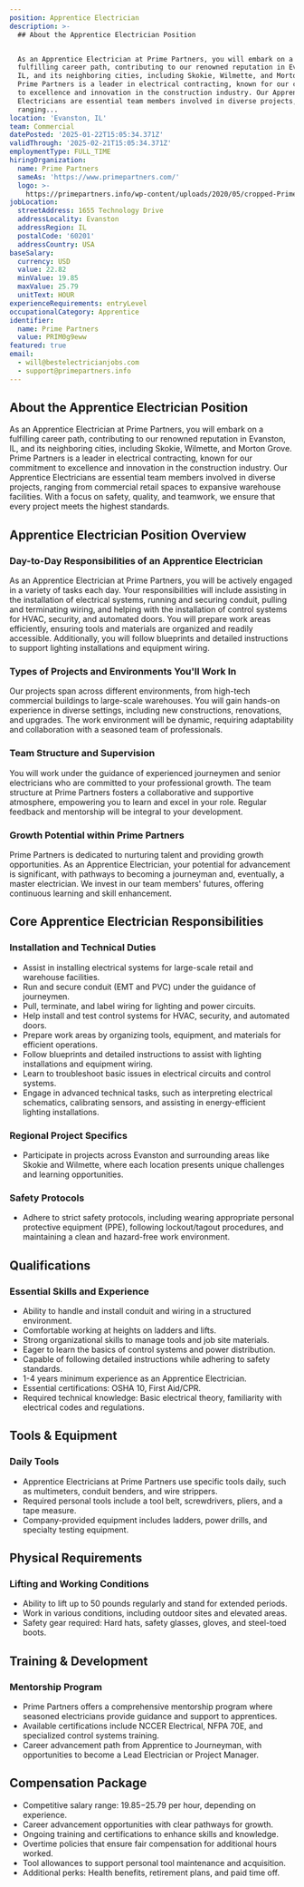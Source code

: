 ```yaml
---
position: Apprentice Electrician
description: >-
  ## About the Apprentice Electrician Position


  As an Apprentice Electrician at Prime Partners, you will embark on a
  fulfilling career path, contributing to our renowned reputation in Evanston,
  IL, and its neighboring cities, including Skokie, Wilmette, and Morton Grove.
  Prime Partners is a leader in electrical contracting, known for our commitment
  to excellence and innovation in the construction industry. Our Apprentice
  Electricians are essential team members involved in diverse projects,
  ranging...
location: 'Evanston, IL'
team: Commercial
datePosted: '2025-01-22T15:05:34.371Z'
validThrough: '2025-02-21T15:05:34.371Z'
employmentType: FULL_TIME
hiringOrganization:
  name: Prime Partners
  sameAs: 'https://www.primepartners.com/'
  logo: >-
    https://primepartners.info/wp-content/uploads/2020/05/cropped-Prime-Partners-Logo-NO-BG-1.png
jobLocation:
  streetAddress: 1655 Technology Drive
  addressLocality: Evanston
  addressRegion: IL
  postalCode: '60201'
  addressCountry: USA
baseSalary:
  currency: USD
  value: 22.82
  minValue: 19.85
  maxValue: 25.79
  unitText: HOUR
experienceRequirements: entryLevel
occupationalCategory: Apprentice
identifier:
  name: Prime Partners
  value: PRIM0g9eww
featured: true
email:
  - will@bestelectricianjobs.com
  - support@primepartners.info
---
```




## About the Apprentice Electrician Position

As an Apprentice Electrician at Prime Partners, you will embark on a fulfilling career path, contributing to our renowned reputation in Evanston, IL, and its neighboring cities, including Skokie, Wilmette, and Morton Grove. Prime Partners is a leader in electrical contracting, known for our commitment to excellence and innovation in the construction industry. Our Apprentice Electricians are essential team members involved in diverse projects, ranging from commercial retail spaces to expansive warehouse facilities. With a focus on safety, quality, and teamwork, we ensure that every project meets the highest standards.

## Apprentice Electrician Position Overview

### Day-to-Day Responsibilities of an Apprentice Electrician

As an Apprentice Electrician at Prime Partners, you will be actively engaged in a variety of tasks each day. Your responsibilities will include assisting in the installation of electrical systems, running and securing conduit, pulling and terminating wiring, and helping with the installation of control systems for HVAC, security, and automated doors. You will prepare work areas efficiently, ensuring tools and materials are organized and readily accessible. Additionally, you will follow blueprints and detailed instructions to support lighting installations and equipment wiring.

### Types of Projects and Environments You'll Work In

Our projects span across different environments, from high-tech commercial buildings to large-scale warehouses. You will gain hands-on experience in diverse settings, including new constructions, renovations, and upgrades. The work environment will be dynamic, requiring adaptability and collaboration with a seasoned team of professionals.

### Team Structure and Supervision

You will work under the guidance of experienced journeymen and senior electricians who are committed to your professional growth. The team structure at Prime Partners fosters a collaborative and supportive atmosphere, empowering you to learn and excel in your role. Regular feedback and mentorship will be integral to your development.

### Growth Potential within Prime Partners

Prime Partners is dedicated to nurturing talent and providing growth opportunities. As an Apprentice Electrician, your potential for advancement is significant, with pathways to becoming a journeyman and, eventually, a master electrician. We invest in our team members' futures, offering continuous learning and skill enhancement.

## Core Apprentice Electrician Responsibilities

### Installation and Technical Duties

- Assist in installing electrical systems for large-scale retail and warehouse facilities.
- Run and secure conduit (EMT and PVC) under the guidance of journeymen.
- Pull, terminate, and label wiring for lighting and power circuits.
- Help install and test control systems for HVAC, security, and automated doors.
- Prepare work areas by organizing tools, equipment, and materials for efficient operations.
- Follow blueprints and detailed instructions to assist with lighting installations and equipment wiring.
- Learn to troubleshoot basic issues in electrical circuits and control systems.
- Engage in advanced technical tasks, such as interpreting electrical schematics, calibrating sensors, and assisting in energy-efficient lighting installations.

### Regional Project Specifics

- Participate in projects across Evanston and surrounding areas like Skokie and Wilmette, where each location presents unique challenges and learning opportunities.

### Safety Protocols

- Adhere to strict safety protocols, including wearing appropriate personal protective equipment (PPE), following lockout/tagout procedures, and maintaining a clean and hazard-free work environment.

## Qualifications

### Essential Skills and Experience

- Ability to handle and install conduit and wiring in a structured environment.
- Comfortable working at heights on ladders and lifts.
- Strong organizational skills to manage tools and job site materials.
- Eager to learn the basics of control systems and power distribution.
- Capable of following detailed instructions while adhering to safety standards.
- 1-4 years minimum experience as an Apprentice Electrician.
- Essential certifications: OSHA 10, First Aid/CPR.
- Required technical knowledge: Basic electrical theory, familiarity with electrical codes and regulations.

## Tools & Equipment

### Daily Tools

- Apprentice Electricians at Prime Partners use specific tools daily, such as multimeters, conduit benders, and wire strippers.
- Required personal tools include a tool belt, screwdrivers, pliers, and a tape measure.
- Company-provided equipment includes ladders, power drills, and specialty testing equipment.

## Physical Requirements

### Lifting and Working Conditions

- Ability to lift up to 50 pounds regularly and stand for extended periods.
- Work in various conditions, including outdoor sites and elevated areas.
- Safety gear required: Hard hats, safety glasses, gloves, and steel-toed boots.

## Training & Development

### Mentorship Program

- Prime Partners offers a comprehensive mentorship program where seasoned electricians provide guidance and support to apprentices.
- Available certifications include NCCER Electrical, NFPA 70E, and specialized control systems training.
- Career advancement path from Apprentice to Journeyman, with opportunities to become a Lead Electrician or Project Manager.

## Compensation Package

- Competitive salary range: $19.85-$25.79 per hour, depending on experience.
- Career advancement opportunities with clear pathways for growth.
- Ongoing training and certifications to enhance skills and knowledge.
- Overtime policies that ensure fair compensation for additional hours worked.
- Tool allowances to support personal tool maintenance and acquisition.
- Additional perks: Health benefits, retirement plans, and paid time off.